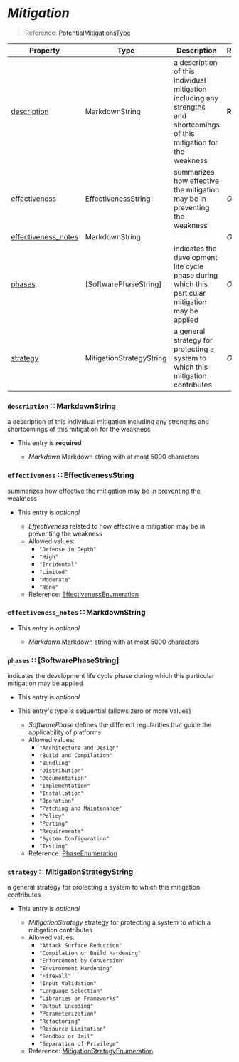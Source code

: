 <a id="map11"></a>
# *Mitigation*

> Reference: [PotentialMitigationsType](https://cwe.mitre.org/documents/schema/#PotentialMitigationsType)

| Property | Type | Description | Required? |
| -------- | ---- | ----------- | --------- |
|[description](#description-markdownstring)|MarkdownString|a description of this individual mitigation including any strengths and shortcomings of this mitigation for the weakness|**Required**|
|[effectiveness](#effectiveness-effectivenessstring)|EffectivenessString|summarizes how effective the mitigation may be in preventing the weakness|_Optional_|
|[effectiveness_notes](#effectiveness_notes-markdownstring)|MarkdownString| |_Optional_|
|[phases](#phases-softwarephasestring)|[SoftwarePhaseString]|indicates the development life cycle phase during which this particular mitigation may be applied|_Optional_|
|[strategy](#strategy-mitigationstrategystring)|MitigationStrategyString|a general strategy for protecting a system to which this mitigation contributes|_Optional_|


<a id="description-markdownstring"></a>
### `description` ∷ MarkdownString

a description of this individual mitigation including any strengths and shortcomings of this mitigation for the weakness

* This entry is **required**


  * *Markdown* Markdown string with at most 5000 characters

<a id="effectiveness-effectivenessstring"></a>
### `effectiveness` ∷ EffectivenessString

summarizes how effective the mitigation may be in preventing the weakness

* This entry is _optional_


  * *Effectiveness* related to how effective a mitigation may be in preventing the weakness
  * Allowed values:
    * `"Defense in Depth"`
    * `"High"`
    * `"Incidental"`
    * `"Limited"`
    * `"Moderate"`
    * `"None"`
  * Reference: [EffectivenessEnumeration](https://cwe.mitre.org/documents/schema/#EffectivenessEnumeration)


<a id="effectiveness_notes-markdownstring"></a>
### `effectiveness_notes` ∷ MarkdownString

* This entry is _optional_


  * *Markdown* Markdown string with at most 5000 characters

<a id="phases-softwarephasestring"></a>
### `phases` ∷ [SoftwarePhaseString]

indicates the development life cycle phase during which this particular mitigation may be applied

* This entry is _optional_
* This entry's type is sequential (allows zero or more values)


  * *SoftwarePhase* defines the different regularities that guide the applicability of platforms
  * Allowed values:
    * `"Architecture and Design"`
    * `"Build and Compilation"`
    * `"Bundling"`
    * `"Distribution"`
    * `"Documentation"`
    * `"Implementation"`
    * `"Installation"`
    * `"Operation"`
    * `"Patching and Maintenance"`
    * `"Policy"`
    * `"Porting"`
    * `"Requirements"`
    * `"System Configuration"`
    * `"Testing"`
  * Reference: [PhaseEnumeration](https://cwe.mitre.org/documents/schema/#PhaseEnumeration)


<a id="strategy-mitigationstrategystring"></a>
### `strategy` ∷ MitigationStrategyString

a general strategy for protecting a system to which this mitigation contributes

* This entry is _optional_


  * *MitigationStrategy* strategy for protecting a system to which a mitigation contributes
  * Allowed values:
    * `"Attack Surface Reduction"`
    * `"Compilation or Build Hardening"`
    * `"Enforcement by Conversion"`
    * `"Environment Hardening"`
    * `"Firewall"`
    * `"Input Validation"`
    * `"Language Selection"`
    * `"Libraries or Frameworks"`
    * `"Output Encoding"`
    * `"Parameterization"`
    * `"Refactoring"`
    * `"Resource Limitation"`
    * `"Sandbox or Jail"`
    * `"Separation of Privilege"`
  * Reference: [MitigationStrategyEnumeration](https://cwe.mitre.org/documents/schema/#MitigationStrategyEnumeration)

